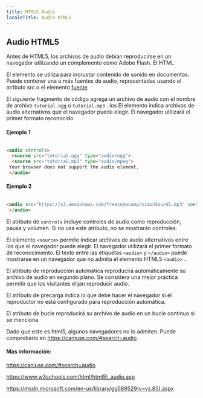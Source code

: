 ```yaml
---
title: HTML5 Audio
localeTitle: Audio HTML5
---
```

## Audio HTML5

Antes de HTML5, los archivos de audio debían reproducirse en un navegador utilizando un complemento como Adobe Flash. El HTML

El elemento se utiliza para incrustar contenido de sonido en documentos. Puede contener una o más fuentes de audio, representadas usando el atributo src o el elemento [fuente](source)

El siguiente fragmento de código agrega un archivo de audio con el nombre de archivo `tutorial.ogg` o `tutorial.mp3` . los  El elemento indica archivos de audio alternativos que el navegador puede elegir. El navegador utilizará el primer formato reconocido.

#### Ejemplo 1

```html

<audio controls> 
  <source src="tutorial.ogg" type="audio/ogg"> 
  <source src="tutorial.mp3" type="audio/mpeg"> 
 Your browser does not support the audio element. 
 </audio> 
```

#### Ejemplo 2

```html

<audio src="https://s3.amazonaws.com/freecodecamp/simonSound1.mp3" controls loop autoplay> 
 </audio> 
```

El atributo de `controls` incluye controles de audio como reproducción, pausa y volumen. Si no usa este atributo, no se mostrarán controles.

El elemento `<source>` permite indicar archivos de audio alternativos entre los que el navegador puede elegir. El navegador utilizará el primer formato de reconocimiento. El texto entre las etiquetas `<audio>` y `</audio>` puede mostrarse en un navegador que no admita el elemento HTML5 `<audio>` .

El atributo de reproducción automática reproducirá automáticamente su archivo de audio en segundo plano. Se considera una mejor práctica permitir que los visitantes elijan reproducir audio.

El atributo de precarga indica lo que debe hacer el navegador si el reproductor no está configurado para reproducción automática.

El atributo de bucle reproducirá su archivo de audio en un bucle continuo si se menciona

Dado que este es html5, algunos navegadores no lo admiten. Puede comprobarlo en https://caniuse.com/#search=audio

#### Más información:

https://caniuse.com/#search=audio

https://www.w3schools.com/html/html5\_audio.asp

https://msdn.microsoft.com/en-us/library/gg589529(v=vs.85).aspx